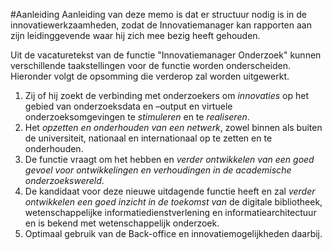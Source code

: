 #Aanleiding
Aanleiding van deze memo is dat er structuur nodig is in de innovatiewerkzaamheden, zodat de Innovatiemanager kan rapporten aan zijn leidinggevende waar hij zich mee bezig heeft gehouden.

Uit de vacaturetekst van de functie "Innovatiemanager Onderzoek" kunnen verschillende taakstellingen voor de functie worden onderscheiden. Hieronder volgt de opsomming die verderop zal worden uitgewerkt. 

1. Zij of hij zoekt de verbinding met onderzoekers om *innovaties* op het gebied van onderzoeksdata en –output en virtuele onderzoeksomgevingen te *stimuleren* en te *realiseren*.
2. Het *opzetten en onderhouden van een netwerk*, zowel binnen als buiten de universiteit, nationaal en internationaal op te zetten en te onderhouden. 
3. De functie vraagt om het hebben en *verder ontwikkelen van een goed gevoel voor ontwikkelingen en verhoudingen in de academische onderzoekswereld*. 
4. De kandidaat voor deze nieuwe uitdagende functie heeft en zal *verder ontwikkelen een goed inzicht in de toekomst van* de digitale bibliotheek, wetenschappelijke informatiedienstverlening en informatiearchitectuur en is bekend met wetenschappelijk onderzoek. 
5. Optimaal gebruik van de Back-office en innovatiemogelijkheden daarbij.